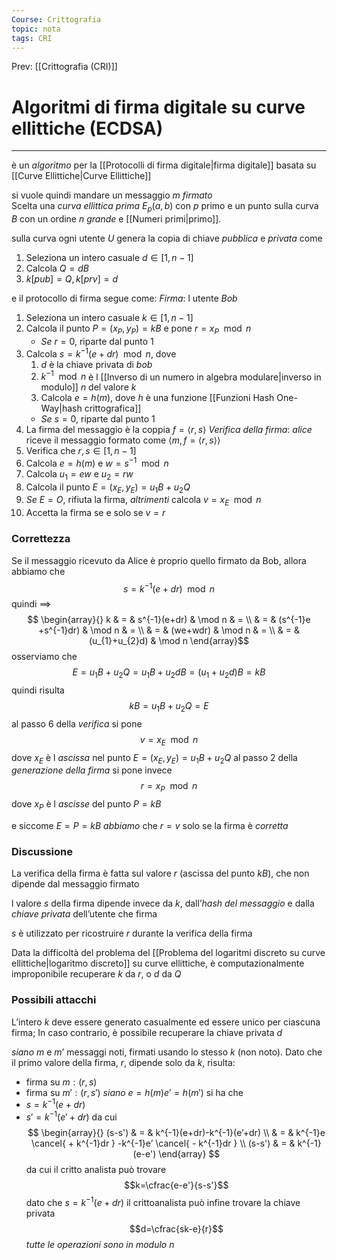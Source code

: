```yaml
---
Course: Crittografia
topic: nota
tags: CRI
---
```


Prev: [[Crittografia (CRI)]]

# Algoritmi di firma digitale su curve ellittiche (ECDSA)
---
è un _algoritmo_ per la [[Protocolli di firma digitale|firma digitale]] basata su [[Curve Ellittiche|Curve Ellittiche]] 

si vuole quindi mandare un messaggio $m$ _firmato_   
Scelta una _curva ellittica prima_ $E_{p}(a,b)$ con $p$ primo e un punto sulla curva $B$ con un ordine $n$ _grande_ e [[Numeri primi|primo]].

sulla curva ogni utente $U$ genera la copia di chiave _pubblica_ e _privata_ come 
1. Seleziona un intero casuale $d \in [1,n-1]$
2. Calcola $Q=dB$
3. $k[pub]= Q,k[prv]=d$

e il protocollo di firma segue come:
_Firma_: l utente _Bob_
1. Seleziona un intero casuale $k \in [1, n-1]$ 
2. Calcola il punto $P = (x_{P}, y_{P}) = k B$ e pone $r = x_{P} \mod n$
	- _Se_ $r = 0$, riparte dal punto 1 
3. Calcola $s = k^{-1} (e + d r) \mod n$, dove
	1.  $d$ è la  chiave privata di _bob_ 
	2.  $k^{-1} \mod n$ è l [[Inverso di un numero in algebra modulare|inverso in modulo]] $n$ del valore $k$
	3. Calcola $e = h(m)$, dove $h$ è una funzione [[Funzioni Hash One-Way|hash crittografica]] 
	- _Se_ $s = 0$, riparte dal punto 1 
4. La firma del messaggio è la coppia $f=\langle r, s\rangle$
_Verifica della firma_:
_alice_ riceve il messaggio formato come $\langle m,f=\langle r, s\rangle\rangle$
1. Verifica che $r,s \in [1, n-1]$ 
2.  Calcola $e = h(m)$ e  $w = s^{-1} \mod n$ 
4. Calcola $u_{1} = e w$ e $u_{2} = r w$
5. Calcola il punto $E = (x_{E} , y_{E}) = u_{1} B + u_{2} Q$
6. _Se_ $E = O$, rifiuta la firma, _altrimenti_ calcola $v = x_{E} \mod n$
7. Accetta la firma se e solo se $v = r$


### Correttezza
Se il messaggio ricevuto da Alice è proprio quello firmato da Bob, allora abbiamo che 
$$s = k^{-1}(e+dr)\mod n$$
quindi  $\implies$
$$
\begin{array}{}
k  & = &  s^{-1}(e+dr)  & \mod n  & = \\
   & = & (s^{-1}e +s^{-1}dr)  & \mod  n  & = \\
 &  =  & (we+wdr) & \mod  n  & =  \\
 & = & (u_{1}+u_{2}d) & \mod  n 
\end{array}$$
osserviamo che 
$$E=u_{1}B+u_{2}Q = u_{1}B+u_{2}dB= (u_{1}+u_{2}d)B = kB$$
quindi risulta
$$kB=u_{1}B+u_{2}Q=E$$
al passo $6$ della _verifica_ si pone 
$$v=x_{E} \mod   n$$
dove $x_{E}$ è l _ascissa_ nel punto $E=(x_{E},y_{E})=u_{1}B+u_{2}Q$
al passo $2$ della _generazione della firma_ si pone invece $$r= x_{P} \mod n$$dove $x_{P}$ è l _ascisse_ del punto  $P=kB$

e siccome  $E=P=kB$ _abbiamo_ che $r=v$ solo se la firma è _corretta_

### Discussione
La verifica della firma è fatta sul valore $r$ (ascissa del punto $kB$), che non dipende dal messaggio firmato 

l valore $s$ della firma dipende invece da $k$, dall’_hash del messaggio_ e dalla _chiave privata_ dell’utente che firma 

$s$ è utilizzato per ricostruire $r$ durante la verifica della firma 

Data la difficoltà del problema del [[Problema del logaritmi discreto su curve ellittiche|logaritmo discreto]] su curve ellittiche, è computazionalmente improponibile recuperare $k$ da $r$, o $d$ da $Q$


### Possibili attacchi
L’intero $k$ deve essere generato casualmente ed essere unico per ciascuna firma; 
In caso contrario, è possibile recuperare la chiave privata $d$

_siano_ $m$ e $m’$ messaggi noti, firmati usando lo stesso $k$ (non noto). Dato che il primo valore della firma, $r$, dipende solo da $k$, risulta:
- firma su $m : (r,s)$
- firma su $m':(r,s')$
_siano_ $e=h(m)e'=h(m')$ si ha che 
- $s= k^{-1}(e+dr)$
- $s'=k^{-1}(e'+dr)$
da cui 
$$
\begin{array}{}
(s-s') & = &  k^{-1}(e+dr)-k^{-1}(e’+dr) \\
	   & = &  k^{-1}e \cancel{ + k^{-1}dr } -k^{-1}e’ \cancel{ - k^{-1}dr } \\
(s-s') & = & k^{-1}(e-e')
\end{array}
$$
da cui il critto analista può trovare 
$$k=\cfrac{e-e'}{s-s'}$$
dato che $s= k^{-1}(e+dr)$ il crittoanalista può infine trovare la chiave privata 
$$d=\cfrac{sk-e}{r}$$
_tutte le operazioni sono in modulo $n$_
